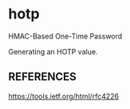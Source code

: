 # hotp
HMAC-Based One-Time Password

Generating an HOTP value.

## REFERENCES
https://tools.ietf.org/html/rfc4226
